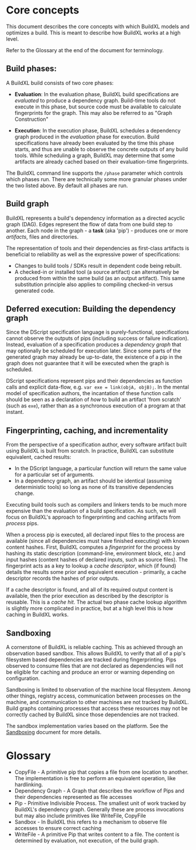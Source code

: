 # Core concepts
This document describes the core concepts with which BuildXL models and optimizes a build. This is meant to describe how BuildXL works at a high level.

Refer to the Glossary at the end of the document for terminology.

## Build phases:
A BuildXL build consists of two core phases:

* **Evaluation**: 
  In the evaluation phase, BuildXL build specifications are *evaluated* to produce a dependency graph. Build-time tools do not execute in this phase, but source code must be available to calculate fingerprints for the graph. This may also be referred to as "Graph Construction"

* **Execution**:
  In the execution phase, BuildXL schedules a dependency graph produced in the *evaluation* phase for execution. Build specifications have already been evaluated by the time this phase starts, and thus are unable to observe the concrete outputs of any build tools. While scheduling a graph, BuildXL may determine that some artifacts are already cached based on their evaluation-time fingerprints.

The BuildXL command line supports the `/phase` parameter which controls which phases run. There are technically some more granular phases under the two listed above. By default all phases are run.

## Build graph
BuildXL represents a build's dependency information as a directed acyclic graph (DAG). Edges represent the flow of data from one build step to another. Each node in the graph - a **task** (aka 'pip') - produces one or more _artifacts_, files and directories.

The representation of tools and their dependencies as first-class artifacts is beneficial to reliability as well as the expressive power of specifications:

* Changes to build tools / SDKs result in dependent code being rebuilt.
* A checked-in or installed tool (a source artifact) can alternatively be produced from within the same build (as an output artifact). This same substitution principle also applies to compiling checked-in versus generated code.

## Deferred execution: Building the dependency graph
Since the DScript specification language is purely-functional, specifications cannot observe the outputs of pips (including success or failure indication). Instead, evaluation of a specification produces a _dependency graph_ that may optionally be scheduled for execution later. Since some parts of the generated graph may already
be up-to-date, the existence of a pip in the graph does not guarantee that it will be executed when the graph is scheduled. 

DScript specifications represent pips and their dependencies as function calls and explicit data-flow, e.g. ``var exe = link(objA, objB);``. In the mental model of specification authors, the incantation of these function calls should be seen as a declaration of *how* to build an artifact 'from scratch' (such as ``exe``), rather than as a synchronous execution of a program at that instant.

## Fingerprinting, caching, and incrementality
From the perspective of a specification author, every software artifact built using BuildXL is built from scratch. In practice, BuildXL can substitute equivalent, cached results:

* In the DScript language, a particular function will return the same value for a particular set of arguments.
* In a dependency graph, an artifact should be identical (assuming deterministic tools) so long as none of its transitive dependencies change.

Executing build tools such as compilers and linkers tends to be much more expensive than the evaluation of a build specification. As such, we will focus on BuildXL's approach to fingerprinting and caching artifacts from *process* pips.

When a process pip is executed, all declared input files to the process are available (since all dependencies must have finished executing) with known content hashes. First, BuildXL computes a _fingerprint_ for the process by hashing its static description (command-line, environment block, etc.) and input hashes (content hashes of declared inputs, such as source files). The fingerprint acts as a key to lookup a _cache descriptor_, which (if found) details the results some prior and equivalent execution - primarily, a cache descriptor records the hashes of prior outputs.

If a cache descriptor is found, and all of its required output content is available, then the prior execution as described by the descriptor is reusable. This is a _cache hit_. The actual two phase cache lookup algorithm is slightly more complicated in practice, but at a high level this is how caching in BuildXL works.

## Sandboxing
A cornerstone of BuildXL is reliable caching. This as achieved through an observation based sandbox. This allows BuildXL to verify that all of a pip's filesystem based dependencies are tracked during fingerprinting. Pips observed to consume files that are not declared as dependencies will not be eligible for caching and produce an error or warning depending on configuration.

Sandboxing is limited to observation of the machine local filesystem. Among other things, registry access, communication between processes on the machine, and communication to other machines are not tracked by BuildXL. Build graphs containing processes that access these resources may not be correctly cached by BuildXL since those dependencies are not tracked.

The sandbox implementation varies based on the platform. See the [Sandboxing](../Specs/Sandboxing.md) document for more details.


# Glossary 
* CopyFile - A primitive pip that copies a file from one location to another. The implementation is free to perform an equivalent operation, like hardlinking.
* Dependency Graph - A Graph that describes the workflow of Pips and their dependencies represented as file accesses
* Pip - Primitive Indivisible Process. The smallest unit of work tracked by BuildXL's dependency graph. Generally these are process invocations but may also include primitives like WriteFile, CopyFile
* Sandbox - In BuildXL this refers to a mechanism to observe file accesses to ensure correct caching
* WriteFile - A primitive Pip that writes content to a file. The content is determined by evaluation, not execution, of the build graph.